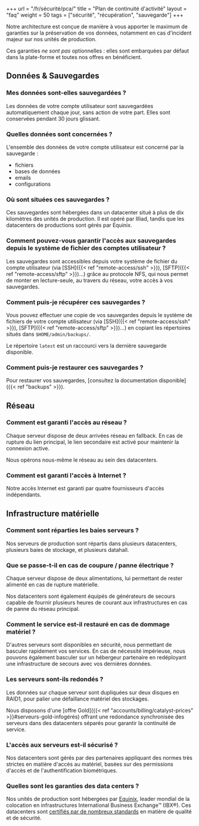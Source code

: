 +++
url = "/fr/sécurité/pca/"
title = "Plan de continuité d'activité"
layout = "faq"
weight = 50
tags = ["sécurité", "récupération", "sauvegarde"]
+++

Notre architecture est conçue de manière à vous apporter le maximum de garanties sur la préservation de vos données, notamment en cas d'incident majeur sur nos unités de production.

Ces garanties *ne sont pas* optionnelles : elles sont embarquées par défaut dans la plate-forme et toutes nos offres en bénéficient.

## Données & Sauvegardes

### Mes données sont-elles sauvegardées ?

Les données de votre compte utilisateur sont sauvegardées automatiquement chaque jour, sans action de votre part. Elles sont conservées pendant 30 jours glissant.

### Quelles données sont concernées ?

L'ensemble des données de votre compte utilisateur est concerné par la sauvegarde :

- fichiers
- bases de données
- emails
- configurations

### Où sont situées ces sauvegardes ?

Ces sauvegardes sont hébergées dans un datacenter situé à plus de dix kilomètres des unités de production. Il est opéré par Illiad, tandis que les datacenters de productions sont gérés par Equinix.

### Comment pouvez-vous garantir l'accès aux sauvegardes depuis le système de fichier des comptes utilisateur ?

Les sauvegardes sont accessibles depuis votre système de fichier du compte utilisateur (via [SSH]({{< ref "remote-access/ssh" >}}), [SFTP]({{< ref "remote-access/sftp" >}})…) grâce au protocole NFS, qui nous permet de monter en lecture-seule, au travers du réseau, votre accès à vos sauvegardes.

### Comment puis-je récupérer ces sauvegardes ?

Vous pouvez effectuer une copie de vos sauvegardes depuis le système de fichiers de votre compte utilisateur (via [SSH]({{< ref "remote-access/ssh" >}}), [SFTP]({{< ref "remote-access/sftp" >}})…) en copiant les répertoires situés dans `$HOME/admin/backups/`.

Le répertoire `latest` est un raccourci vers la dernière sauvegarde disponible.

### Comment puis-je restaurer ces sauvegardes ?

Pour restaurer vos sauvegardes, [consultez la documentation disponible]({{< ref "backups" >}}).

## Réseau

### Comment est garanti l'accès au réseau ?

Chaque serveur dispose de deux arrivées réseau en fallback. En cas de rupture du lien principal, le lien secondaire est activé pour maintenir la connexion active.

Nous opérons nous-même le réseau au sein des datacenters.

### Comment est garanti l'accès à Internet ?

Notre accès Internet est garanti par quatre fournisseurs d'accès indépendants.

## Infrastructure matérielle

### Comment sont réparties les baies serveurs ?

Nos serveurs de production sont répartis dans plusieurs datacenters, plusieurs baies de stockage, et plusieurs datahall.

### Que se passe-t-il en cas de coupure / panne électrique ?

Chaque serveur dispose de deux alimentations, lui permettant de rester alimenté en cas de rupture matérielle.

Nos datacenters sont également équipés de générateurs de secours capable de fournir plusieurs heures de courant aux infrastructures en cas de panne du réseau principal.

### Comment le service est-il restauré en cas de dommage matériel ?

D'autres serveurs sont disponibles en sécurité, nous permettant de basculer rapidement vos services. En cas de nécessité impérieuse, nous pouvons également basculer sur un hébergeur partenaire en redéployant une infrastructure de secours avec vos dernières données.

### Les serveurs sont-ils redondés ?

Les données sur chaque serveur sont dupliquées sur deux disques en RAID1, pour palier une défaillance matériel des stockages.

Nous disposons d'une [offre Gold]({{< ref "accounts/billing/catalyst-prices" >}}#serveurs-gold-infogérés) offrant une redondance synchronisée des serveurs dans des datacenters séparés pour garantir la continuité de service.

### L'accès aux serveurs est-il sécurisé ?

Nos datacenters sont gérés par des partenaires appliquant des normes très strictes en matière d'accès au matériel, basées sur des permissions d'accès et de l'authentification biométriques.

### Quelles sont les garanties des data centers ?

Nos unités de production sont hébergées par [Equinix](https://www.equinix.com/data-centers/colocation/), leader mondial de la colocation en infrastructures International Business Exchange™ (IBX®). Ces datacenters sont [certifiés par de nombreux standards](https://www.equinix.com/data-centers/design/standards-compliance/) en matière de qualité et de sécurité.
